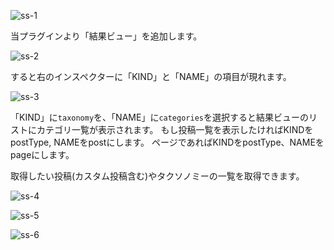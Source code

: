 
![ss-1](https://github.com/user-attachments/assets/510de6f3-6ac7-42c5-aab2-b9e1358ea908)

当プラグインより「結果ビュー」を追加します。


![ss-2](https://github.com/user-attachments/assets/3d76aa44-3bc6-4389-95e2-a2b77946e1f0)

すると右のインスペクターに「KIND」と「NAME」の項目が現れます。


![ss-3](https://github.com/user-attachments/assets/ea9dc8be-d91b-485c-9c19-80e360bb30e0)

「KIND」に`taxonomy`を、「NAME」に`categories`を選択すると結果ビューのリストにカテゴリ一覧が表示されます。
もし投稿一覧を表示したければKINDをpostType, NAMEをpostにします。
ページであればKINDをpostType、NAMEをpageにします。

取得したい投稿(カスタム投稿含む)やタクソノミーの一覧を取得できます。



![ss-4](https://github.com/user-attachments/assets/27755fab-9255-4775-9f85-b5e6d0f5f28a)




![ss-5](https://github.com/user-attachments/assets/d4499699-e1f7-4c34-bc93-6646659ec423)


![ss-6](https://github.com/user-attachments/assets/b12fbcb3-e401-4188-bc53-b846efac4957)

